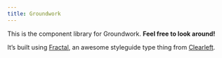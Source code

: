 ```yaml
---
title: Groundwork
---
```

This is the component library for Groundwork. **Feel free to look around!**

It’s built using [Fractal](http://fractal.build/), an awesome styleguide type thing from [Clearleft](https://clearleft.com/).
